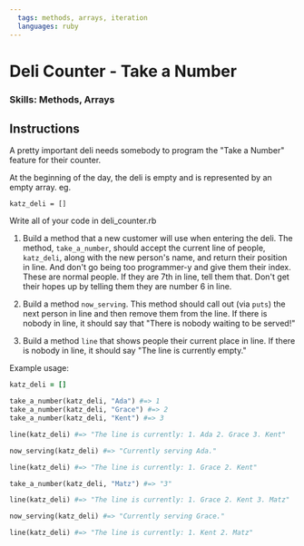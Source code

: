 ```yaml
---
  tags: methods, arrays, iteration
  languages: ruby
---
```


# Deli Counter - Take a Number

### Skills: Methods, Arrays

## Instructions

A pretty important deli needs somebody to program the "Take a Number" feature for their counter.

At the beginning of the day, the deli is empty and is represented by an empty array.
eg.

`katz_deli = []`

Write all of your code in deli_counter.rb

1. Build a method that a new customer will use when entering the deli. The method, `take_a_number`, should accept the current line of people, `katz_deli`, along with the new person's name, and return their position in line. And don't go being too programmer-y and give them their index. These are normal people. If they are 7th in line, tell them that. Don't get their hopes up by telling them they are number 6 in line.

2. Build a method `now_serving`. This method should call out (via `puts`) the next person in line and then remove them from the line. If there is nobody in line, it should say that "There is nobody waiting to be served!"

3. Build a method `line` that shows people their current place in line. If there is nobody in line, it should say "The line is currently empty."

Example usage:

  ```ruby
  katz_deli = []

  take_a_number(katz_deli, "Ada") #=> 1
  take_a_number(katz_deli, "Grace") #=> 2
  take_a_number(katz_deli, "Kent") #=> 3

  line(katz_deli) #=> "The line is currently: 1. Ada 2. Grace 3. Kent"

  now_serving(katz_deli) #=> "Currently serving Ada."

  line(katz_deli) #=> "The line is currently: 1. Grace 2. Kent"

  take_a_number(katz_deli, "Matz") #=> "3"

  line(katz_deli) #=> "The line is currently: 1. Grace 2. Kent 3. Matz"

  now_serving(katz_deli) #=> "Currently serving Grace."

  line(katz_deli) #=> "The line is currently: 1. Kent 2. Matz"
  ```